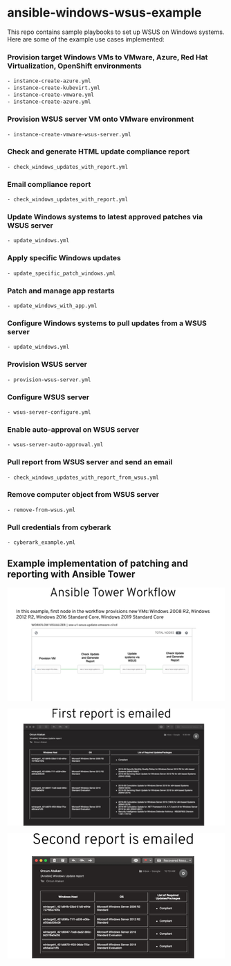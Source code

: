 # ansible-windows-wsus-example
This repo contains sample playbooks to set up WSUS on Windows systems. Here are some of the example use cases implemented:



### Provision target Windows VMs to VMware, Azure, Red Hat Virtualization, OpenShift environments
    - instance-create-azure.yml
    - instance-create-kubevirt.yml
    - instance-create-vmware.yml
    - instance-create-azure.yml
### Provision WSUS server VM onto VMware environment
    - instance-create-vmware-wsus-server.yml
### Check and generate HTML update compliance report
    - check_windows_updates_with_report.yml
### Email compliance report
    - check_windows_updates_with_report.yml
### Update Windows systems to latest approved patches via WSUS server
    - update_windows.yml
### Apply specific Windows updates
    - update_specific_patch_windows.yml
### Patch and manage app restarts
    - update_windows_with_app.yml
### Configure Windows systems to pull updates from a WSUS server
    - update_windows.yml
### Provision WSUS server
    - provision-wsus-server.yml
### Configure WSUS server
    - wsus-server-configure.yml
### Enable auto-approval on WSUS server
    - wsus-server-auto-approval.yml
### Pull report from WSUS server and send an email
    - check_windows_updates_with_report_from_wsus.yml
### Remove computer object from WSUS server
    - remove-from-wsus.yml
### Pull credentials from cyberark
    - cyberark_example.yml
    
## Example implementation of patching and reporting with Ansible Tower

![Image 1](docs/images/step-1.png)

![Image 1](docs/images/step-2.png)

![Image 1](docs/images/step-3.png)
